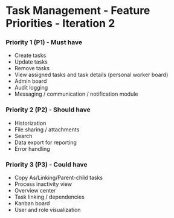 # Task Management - Feature Priorities - Iteration 2

### Priority 1 (P1) - Must have

- Create tasks
- Update tasks
- Remove tasks
- View assigned tasks and task details (personal worker board)
- Admin board
- Audit logging
- Messaging / communication / notification module

### Priority 2 (P2) - Should have
- Historization
- File sharing / attachments
- Search
- Data export for reporting
- Error handling


### Priority 3 (P3) - Could have
- Copy As/Linking/Parent-child tasks
- Process inactivity view
- Overview center
- Task linking / dependencies
- Kanban board
- User and role visualization
